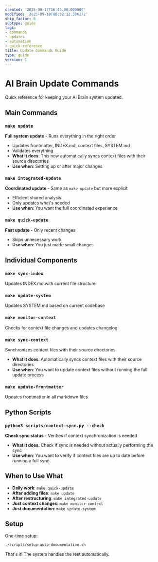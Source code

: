 ```yaml
---
created: '2025-09-17T16:45:00.000000'
modified: '2025-09-18T06:32:12.386272'
ship_factor: 8
subtype: guide
tags:
- commands
- updates
- automation
- quick-reference
title: Update Commands Guide
type: guide
version: 1
---
```


# AI Brain Update Commands

Quick reference for keeping your AI Brain system updated.

## Main Commands

### `make update`
**Full system update** - Runs everything in the right order
- Updates frontmatter, INDEX.md, context files, SYSTEM.md
- Validates everything
- **What it does**: This now automatically syncs context files with their source directories
- **Use when**: Setting up or after major changes

### `make integrated-update` 
**Coordinated update** - Same as `make update` but more explicit
- Efficient shared analysis
- Only updates what's needed
- **Use when**: You want the full coordinated experience

### `make quick-update`
**Fast update** - Only recent changes
- Skips unnecessary work
- **Use when**: You just made small changes

## Individual Components

### `make sync-index`
Updates INDEX.md with current file structure

### `make update-system` 
Updates SYSTEM.md based on current codebase

### `make monitor-context`
Checks for context file changes and updates changelog

### `make sync-context`
Synchronizes context files with their source directories
- **What it does**: Automatically syncs context files with their source directories
- **Use when**: You want to update context files without running the full update process

### `make update-frontmatter`
Updates frontmatter in all markdown files

## Python Scripts

### `python3 scripts/context-sync.py --check`
**Check sync status** - Verifies if context synchronization is needed
- **What it does**: Check if sync is needed without actually performing the sync
- **Use when**: You want to verify if context files are up to date before running a full sync

## When to Use What

- **Daily work**: `make quick-update`
- **After adding files**: `make update`
- **After restructuring**: `make integrated-update`
- **Just context changes**: `make monitor-context`
- **Just documentation**: `make update-system`

## Setup

One-time setup:
```bash
./scripts/setup-auto-documentation.sh
```

That's it! The system handles the rest automatically.